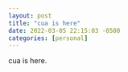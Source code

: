 ```yaml
---
layout: post
title: "cua is here"
date: 2022-03-05 22:15:03 -0500
categories: [personal]
---
```


cua is here.